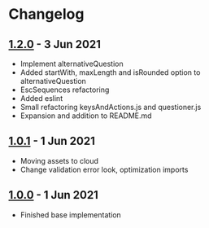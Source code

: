 # Changelog

## [1.2.0][] - 3 Jun 2021

- Implement alternativeQuestion
- Added startWith, maxLength and isRounded option to alternativeQuestion
- EscSequences refactoring
- Added eslint
- Small refactoring keysAndActions.js and questioner.js
- Expansion and addition to README.md

## [1.0.1][] - 1 Jun 2021

- Moving assets to cloud
- Change validation error look, optimization imports

## [1.0.0][] - 1 Jun 2021

- Finished base implementation

[1.2.0]: https://github.com/KolmaginDanil/cli-features/v1.0.1...v1.2.0
[1.0.1]: https://github.com/KolmaginDanil/cli-features/v1.0.0...v1.0.1
[1.0.0]: https://github.com/KolmaginDanil/cli-features/releases/tag/1.0.0
